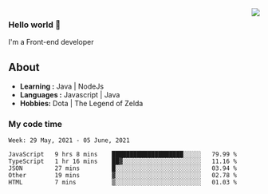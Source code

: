 <img align='right' src="https://github-readme-stats.vercel.app/api?username=jumodada&show_icons=true&theme=vue">

### Hello world 👋

I'm a Front-end developer 
    
## About
-  **Learning :** Java | NodeJs
-  **Languages :** Javascript | Java
-  **Hobbies:** Dota | The Legend of Zelda

### My code time

<!--START_SECTION:waka-->
```text
Week: 29 May, 2021 - 05 June, 2021

JavaScript   9 hrs 8 mins    ████████████████████░░░░░   79.99 % 
TypeScript   1 hr 16 mins    ██▓░░░░░░░░░░░░░░░░░░░░░░   11.16 % 
JSON         27 mins         █░░░░░░░░░░░░░░░░░░░░░░░░   03.94 % 
Other        19 mins         ▓░░░░░░░░░░░░░░░░░░░░░░░░   02.78 % 
HTML         7 mins          ▒░░░░░░░░░░░░░░░░░░░░░░░░   01.03 % 
```
<!--END_SECTION:waka-->
